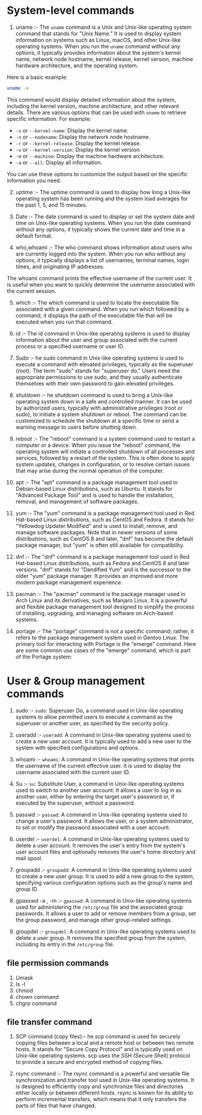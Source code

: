 # System-level commands

1. uname :- The `uname` command is a Unix and Unix-like operating system command that stands for "Unix Name." It is used to display system information on systems such as Linux, macOS, and other Unix-like operating systems. When you run the `uname` command without any options, it typically provides information about the system's kernel name, network node hostname, kernel release, kernel version, machine hardware architecture, and the operating system.

Here is a basic example:

```bash
uname -a
```

This command would display detailed information about the system, including the kernel version, machine architecture, and other relevant details. There are various options that can be used with `uname` to retrieve specific information. For example:

- `-s` or `--kernel-name`: Display the kernel name.
- `-n` or `--nodename`: Display the network node hostname.
- `-r` or `--kernel-release`: Display the kernel release.
- `-v` or `--kernel-version`: Display the kernel version.
- `-m` or `--machine`: Display the machine hardware architecture.
- `-a` or `--all`: Display all information.

You can use these options to customize the output based on the specific information you need.

2. uptime :- The uptime command is used to display how long a Unix-like operating system has been running and the system load averages for the past 1, 5, and 15 minutes. 

3. Date :- The date command is used to display or set the system date and time on Unix-like operating systems. When you run the date command without any options, it typically shows the current date and time in a default format. 

4. who,whoami :- The who command shows information about users who are currently logged into the system. When you run who without any options, it typically displays a list of usernames, terminal names, login times, and originating IP addresses.

The whoami command prints the effective username of the current user. It is useful when you want to quickly determine the username associated with the current session.

5. which  :- The which command is used to locate the executable file associated with a given command. When you run which followed by a command, it displays the path of the executable file that will be executed when you run that command.

6.  id :- The id command in Unix-like operating systems is used to display information about the user and group associated with the current process or a specified username or user ID.

7.  Sudo :-  he sudo command in Unix-like operating systems is used to execute a command with elevated privileges, typically as the superuser (root). The term "sudo" stands for "superuser do." Users need the appropriate permissions to use sudo, and they usually authenticate themselves with their own password to gain elevated privileges.

8. shutdown :- he shutdown command is used to bring a Unix-like operating system down in a safe and controlled manner. It can be used by authorized users, typically with administrative privileges (root or sudo), to initiate a system shutdown or reboot. The command can be customized to schedule the shutdown at a specific time or send a warning message to users before shutting down.

9. reboot :- The "reboot" command is a system command used to restart a computer or a device. When you issue the "reboot" command, the operating system will initiate a controlled shutdown of all processes and services, followed by a restart of the system. This is often done to apply system updates, changes in configuration, or to resolve certain issues that may arise during the normal operation of the computer.

10. apt :- The "apt" command is a package management tool used in Debian-based Linux distributions, such as Ubuntu. It stands for "Advanced Package Tool" and is used to handle the installation, removal, and management of software packages.

11. yum :- The "yum" command is a package management tool used in Red Hat-based Linux distributions, such as CentOS and Fedora. It stands for "Yellowdog Updater Modified" and is used to install, remove, and manage software packages. Note that in newer versions of some distributions, such as CentOS 8 and later, "dnf" has become the default package manager, but "yum" is often still available for compatibility.

12. dnf :- The "dnf" command is a package management tool used in Red Hat-based Linux distributions, such as Fedora and CentOS 8 and later versions. "dnf" stands for "Dandified Yum" and is the successor to the older "yum" package manager. It provides an improved and more modern package management experience.

13. pacman :- The "pacman" command is the package manager used in Arch Linux and its derivatives, such as Manjaro Linux. It is a powerful and flexible package management tool designed to simplify the process of installing, upgrading, and managing software on Arch-based systems.

14. portage :- The "portage" command is not a specific command; rather, it refers to the package management system used in Gentoo Linux. The primary tool for interacting with Portage is the "emerge" command. Here are some common use cases of the "emerge" command, which is part of the Portage system:



# User & Group management commands

1. sudo :- `sudo`: Superuser Do, a command used in Unix-like operating systems to allow permitted users to execute a command as the superuser or another user, as specified by the security policy.

2. useradd :- `useradd`: A command in Unix-like operating systems used to create a new user account. It is typically used to add a new user to the system with specified configurations and options.

3. whoami :- `whoami`: A command in Unix-like operating systems that prints the username of the current effective user. It is used to display the username associated with the current user ID.

4. Su :- `su`: Substitute User, a command in Unix-like operating systems used to switch to another user account. It allows a user to log in as another user, either by entering the target user's password or, if executed by the superuser, without a password.

5. passwd :- `passwd`: A command in Unix-like operating systems used to change a user's password. It allows the user, or a system administrator, to set or modify the password associated with a user account.

6. userdel :- `userdel`: A command in Unix-like operating systems used to delete a user account. It removes the user's entry from the system's user account files and optionally removes the user's home directory and mail spool.

7. groupadd :- `groupadd`: A command in Unix-like operating systems used to create a new user group. It is used to add a new group to the system, specifying various configuration options such as the group's name and group ID.

8. gpasswd -a , -m :- `gpasswd`: A command in Unix-like operating systems used for administering the `/etc/group` file and the associated group passwords. It allows a user to add or remove members from a group, set the group password, and manage other group-related settings.

9. groupdel :- `groupdel`: A command in Unix-like operating systems used to delete a user group. It removes the specified group from the system, including its entry in the `/etc/group` file.

## file permission commands

1. Umask
2. ls -l
3. chmod
4. chown command
5. chgrp command


## file transfer command


1. SCP command (copy files):- he scp command is used for securely copying files between a local and a remote host or between two remote hosts. It stands for "Secure Copy Protocol" and is typically used on Unix-like operating systems. scp uses the SSH (Secure Shell) protocol to provide a secure and encrypted method of copying files.

2. rsync command :- The rsync command is a powerful and versatile file synchronization and transfer tool used in Unix-like operating systems. It is designed to efficiently copy and synchronize files and directories either locally or between different hosts. rsync is known for its ability to perform incremental transfers, which means that it only transfers the parts of files that have changed.

